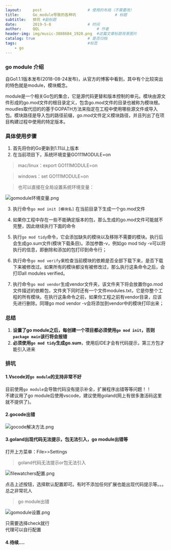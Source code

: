 ```yaml
---
layout:     post   				    # 使用的布局（不需要改）
title:      Go_module导致的各种坑 				# 标题 
subtitle:   排坑 #副标题
date:       2019-5-8 				# 时间
author:     QQL 						# 作者
header-img: img/music-3888684_1920.png 	#这篇文章标题背景图片
catalog: true 						# 是否归档
tags:								#标签
    - go
---
```



### go module 介绍

自Go1.1.1版本发布(2018-08-24发布)，从官方的博客中看到，其中有个比较突出的特色就是module，模块概念。

module是一个相关Go包的集合，它是源代码更替和版本控制的单元。模块由源文件形成的go.mod文件的根目录定义，包含go.mod文件的目录也被称为模块根。moudles取代旧的的基于GOPATH方法来指定在工程中使用哪些源文件或导入包。模块路径是导入包的路径前缀，go.mod文件定义模块路径，并且列出了在项目构建过程中使用的特定版本。


### 具体使用步骤

1. 首先将你的Go更新到1.11以上版本
2. 在当前项目下，系统环境变量GO111MODULE=on

> mac/linux：export GO111MODULE=on

> windows：set GO111MODULE=on

> 也可以直接在全局设置系统环境变量：

![gomodule环境变量.png](https://i.loli.net/2019/08/22/mYZaMu2qd83swRb.png)


3. 执行命令`go mod init [模块名]` 在当前目录下生成一个go.mod文件
4. 如果你工程中存在一些不能确定版本的包，那么生成的go.mod文件可能就不完整，因此继续执行下面的命令
5. 执行`go mod tidy`命令，它会添加缺失的模块以及移除不需要的模块。执行后会生成go.sum文件(模块下载条目)。添加参数-v，例如go mod tidy -v可以将执行的信息，即删除和添加的包打印到命令行；

6. 执行命令`go mod verify`来检查当前模块的依赖是否全部下载下来，是否下载下来被修改过。如果所有的模块都没有被修改过，那么执行这条命令之后，会打印all modules verified。

7. 执行命令`go mod vendor`生成vendor文件夹，该文件夹下将会放置你go.mod文件描述的依赖包，文件夹下同时还有一个文件modules.txt，它是你整个工程的所有模块。在执行这条命令之前，如果你工程之前有vendor目录，应该先进行删除。同理go mod vendor -v会将添加到vendor中的模块打印出来；

### 总结
1. **设置了go&nbsp;module之后，每创建一个项目都必须使用`go mod init`，否则`package main`该行将会报错**
2. **必须使用`go mod tidy`生成go.sum**，使用后IDE才会有代码提示，第三方包才能引入进来

### 排坑
#### 1.Vscode对`go module`的支持非常不好

目前使用`go module`会导致代码没有提示补全，扩展程序出错等等问题！！  
不建议用了go module后使用vscode，建议使用goland(网上有很多激活码这里就不提供了)。

#### 2.gocode出错

![gocode解决方法.png](https://i.loli.net/2019/08/22/AKHJ7pjxlXcNMno.png)

#### 3.goland出现代码无法提示，包无法引入，go module出错等

打开上方菜单：File>>Settings

> goland代码无法提示or包无法引入

![filewatchers配置.png](https://i.loli.net/2019/08/22/gxr52q1DWabt9Pm.png)

点击上述按钮，选择默认配置即可。有时不添加任何扩展也能出现代码提示等。。。总之非常坑人

> go module出错

![gomodule设置.png](https://i.loli.net/2019/08/22/IiWpsKQgrbLudU7.png)

只需要选择check就行  
代理可以自行配置  

#### 4.待续....



 



